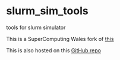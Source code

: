 # slurm_sim_tools
tools for slurm simulator

This is a SuperComputing Wales fork of [this](https://github.com/ubccr-slurm-simulator/slurm_sim_tools.git)

This is also hosted on this [GitHub repo](https://github.com/mmesiti/slurmsim)
